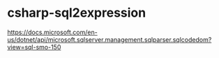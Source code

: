 # csharp-sql2expression

https://docs.microsoft.com/en-us/dotnet/api/microsoft.sqlserver.management.sqlparser.sqlcodedom?view=sql-smo-150
